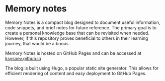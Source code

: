 # Memory notes

Memory Notes is a compact blog designed to document useful information, code snippets, and brief notes for future reference. The primary goal is to create a personal knowledge base that can be revisited when needed. However, if this repository proves beneficial to others in their learning journey, that would be a bonus.

Memory Notes is hosted on GitHub Pages and can be accessed at [ksysoev.github.io](https://ksysoev.github.io/)

The blog is built using Hugo, a popular static site generator. This allows for efficient rendering of content and easy deployment to GitHub Pages.